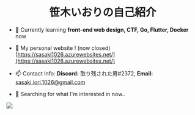 <h1 align="center">笹木いおりの自己紹介</h1>
<p align="left"> 
<a href="https://twitter.com/sasaki_1026" target="blank"><i class="fa-brands fa-twitter"></i></a>
<a href="https://www.facebook.com/profile.php?id=100026347455676" target="blank"><i class="fa-brands fa-facebook"></i></a>
<a href="https://www.instagram.com/sasaki_1026/" target="blank"><i class="fa-brands fa-instagram"></i></a>
</p>

- 🌱 Currently learning  **front-end web design, CTF, Go, Flutter, Docker** now

- 📝 My personal website ! (now closed) [https://sasaki1026.azurewebsites.net/](https://sasaki1026.azurewebsites.net/)

- 📫 Contact Info: **Discord:** 取り残された男#2372, **Email:** sasaki.iori.1026@gmail.com

- 🔎 Searching for what I'm interested in now..

<a href="https://github.com/Sasaki1026">
  <img src="https://skillicons.dev/icons?i=cpp,java,html,css,js,ts,nodejs,py,linux,git,github,docker&perline=50" />
</a>

